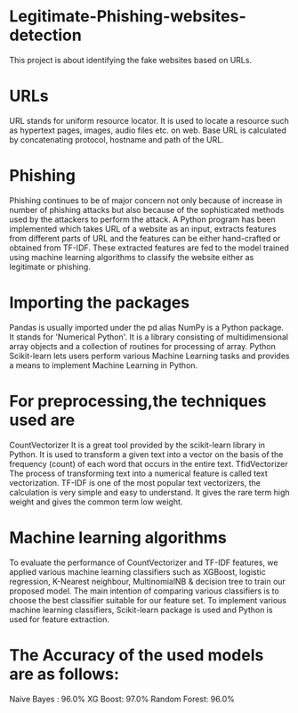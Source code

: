 # Legitimate-Phishing-websites-detection
This project is about identifying the fake websites based on URLs.
# URLs
URL stands for uniform resource locator. It is used to locate a resource such as hypertext pages, images, audio files etc. on web. Base URL is calculated by concatenating protocol, hostname and path of the URL.
# Phishing
Phishing continues to be of major concern not only because of increase in number of phishing attacks but also because of the sophisticated methods used by the attackers to perform the attack.
A Python program has been implemented which takes URL of a website as an input, extracts features from different parts of URL and the features can be either hand-crafted or obtained from TF-IDF. These extracted features are fed to the model trained using machine learning algorithms to classify the website either as legitimate or phishing.
# Importing the packages
Pandas is usually imported under the pd alias
NumPy is a Python package. It stands for 'Numerical Python'. It is a library consisting of multidimensional array objects and a collection of routines for processing of array.
Python Scikit-learn lets users perform various Machine Learning tasks and provides a means to implement Machine Learning in Python.
# For preprocessing,the techniques used are
CountVectorizer
It is a great tool provided by the scikit-learn library in Python. It is used to transform a given text into a vector on the basis of the frequency (count) of each word that occurs in the entire text.
TfidVectorizer
The process of transforming text into a numerical feature is called text vectorization. TF-IDF is one of the most popular text vectorizers, the calculation is very simple and easy to understand. It gives the rare term high weight and gives the common term low weight.
# Machine learning algorithms
To evaluate the performance of CountVectorizer and TF-IDF features, we applied various machine learning classifiers such as XGBoost, logistic regression, K-Nearest neighbour, MultinomialNB & decision tree to train our proposed model. The main intention of comparing various classifiers is to choose the best classifier suitable for our feature set. To implement various machine learning classifiers, Scikit-learn package is used and Python is used for feature extraction.
# The Accuracy of the used models are as follows:
Naive Bayes : 96.0%                      XG Boost: 97.0%                     Random Forest: 96.0%
